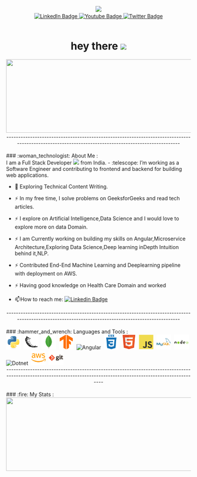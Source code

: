 
<div id="header" align="center">
  <img src="https://media.giphy.com/media/M9gbBd9nbDrOTu1Mqx/giphy.gif" width="100"/>
  <div id="badges">
  <a href="[your-linkedin-URL](https://www.linkedin.com/in/prasath-k-084a46204/)">
    <img src="https://img.shields.io/badge/LinkedIn-blue?style=for-the-badge&logo=linkedin&logoColor=white" alt="LinkedIn Badge"width="100" height="40"/>
  </a>
  <a href="https://medium.com/@prasathks20">
    <img src="https://media4.giphy.com/media/Wq8i42KPEkv73G9Y4p/giphy.gif?cid=ecf05e47zmg5xgqou5dfqgonbeibetgmd1r992e5z9d2ufeg&ep=v1_gifs_search&rid=giphy.gif&ct=g" alt="Youtube Badge"width="100" height="40"/>
  </a>
  <a href="https://github.com/prasath9944?tab=repositories">
    <img src="https://i.giphy.com/media/kH6CqYiquZawmU1HI6/giphy.webp" alt="Twitter Badge" width="100" height="40"/>
  </a>
</div>
  <img src="https://komarev.com/ghpvc/?username=your-github-username&style=flat-square&color=blue" alt=""/>
  <h1>
  hey there
  <img src="https://media.giphy.com/media/hvRJCLFzcasrR4ia7z/giphy.gif" width="30px"/>
</h1>
</div>
<div align="center">
  <img src="https://media.giphy.com/media/dWesBcTLavkZuG35MI/giphy.gif" width="600" height="200"/>
</div>
<div align="center">
---------------------------------------------------------------------------------------------------------------------------------------------------
</div>
<br>
### :woman_technologist: About Me :

<br>
<div>
  I am a Full Stack Developer <img src="https://media.giphy.com/media/WUlplcMpOCEmTGBtBW/giphy.gif" width="30"> from India.
  - :telescope: I’m working as a Software Engineer and contributing to frontend and backend for building web applications.

- :seedling: Exploring Technical Content Writing.

- :zap: In my free time, I solve problems on GeeksforGeeks and read tech articles.
- :zap: I explore on Artificial Intelligence,Data Science and I would love to explore more on data Domain.
- :zap: I am Currently working on building my skills on Angular,Microservice Architecture,Exploring Data Science,Deep learning inDepth Intuition behind it,NLP.
- :zap: Contributed End-End Machine Learning and Deeplearning pipeline with deployment on AWS.
- :zap: Having good knowledge on Health Care Domain and worked

- :mailbox:How to reach me: [![Linkedin Badge](https://www.linkedin.com/in/prasath-k-084a46204/)](https://www.linkedin.com/in/prasath-k-084a46204/)
</div>
<div align="center">
---------------------------------------------------------------------------------------------------------------------------------------------------
</div>
<br>
### :hammer_and_wrench: Languages and Tools :
<div>
  <img src="https://raw.githubusercontent.com/devicons/devicon/master/icons/python/python-original.svg" title="Python" alt="Python" width="40" height="40"/>&nbsp;
  <img src="https://raw.githubusercontent.com/devicons/devicon/master/icons/flask/flask-original.svg" title="Flask" alt="Flask" width="40" height="40"/>&nbsp;
  <img src="https://raw.githubusercontent.com/devicons/devicon/master/icons/mongodb/mongodb-original.svg" title="Mongodb" alt="Mongodb" width="40" height="40"/>&nbsp;
  <img src="https://raw.githubusercontent.com/devicons/devicon/master/icons/tensorflow/tensorflow-original.svg" title="Tensorflow" alt="Tensorflow" width="40" height="40"/>&nbsp;
  <img src="https://angular.io/assets/images/logos/angular/angular.svg" title="Angular" alt="Angular" width="40" height="40"/>&nbsp;
  <img src="https://github.com/devicons/devicon/blob/master/icons/css3/css3-plain-wordmark.svg"  title="CSS3" alt="CSS" width="40" height="40"/>&nbsp;
  <img src="https://github.com/devicons/devicon/blob/master/icons/html5/html5-original.svg" title="HTML5" alt="HTML" width="40" height="40"/>&nbsp;
  <img src="https://github.com/devicons/devicon/blob/master/icons/javascript/javascript-original.svg" title="JavaScript" alt="JavaScript" width="40" height="40"/>&nbsp;
  <img src="https://github.com/devicons/devicon/blob/master/icons/mysql/mysql-original-wordmark.svg" title="MySQL"  alt="MySQL" width="40" height="40"/>&nbsp;
  <img src="https://github.com/devicons/devicon/blob/master/icons/nodejs/nodejs-original-wordmark.svg" title="NodeJS" alt="NodeJS" width="40" height="40"/>&nbsp;
  <img src="hhttps://raw.githubusercontent.com/devicons/devicon/master/icons/dot-net/dot-net-original.svg" title="Dotnet" alt="Dotnet" width="40" height="40"/>&nbsp;
  <img src="https://github.com/devicons/devicon/blob/master/icons/amazonwebservices/amazonwebservices-plain-wordmark.svg" title="AWS" alt="AWS" width="40" height="40"/>&nbsp;
  <img src="https://github.com/devicons/devicon/blob/master/icons/git/git-original-wordmark.svg" title="Git" **alt="Git" width="40" height="40"/>
</div>
<div align="center">
  ----------------------------------------------------------------------------------------------------------------------------------------------------------------
</div>
<br>
### :fire: My Stats :
<div align="center">
  <img src="https://github-readme-streak-stats.herokuapp.com/?user=prasath9944" width="600" height="200"/>
</div>

